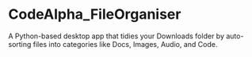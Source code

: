 # CodeAlpha_FileOrganiser
A Python-based desktop app that tidies your Downloads folder by auto-sorting files into categories like Docs, Images, Audio, and Code.
